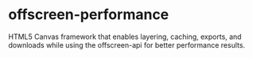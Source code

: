 # offscreen-performance
HTML5 Canvas framework that enables layering, caching, exports, and downloads while using the offscreen-api for better performance results.
